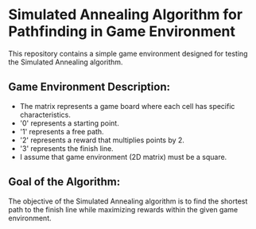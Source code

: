 # Simulated Annealing Algorithm for Pathfinding in Game Environment

This repository contains a simple game environment designed for testing the Simulated Annealing algorithm.

## Game Environment Description:
- The matrix represents a game board where each cell has specific characteristics.
- '0' represents a starting point.
- '1' represents a free path.
- '2' represents a reward that multiplies points by 2.
- '3' represents the finish line.
- I assume that game environment (2D matrix) must be a square.

## Goal of the Algorithm:
The objective of the Simulated Annealing algorithm is to find the shortest path to the finish line while maximizing rewards within the given game environment.
